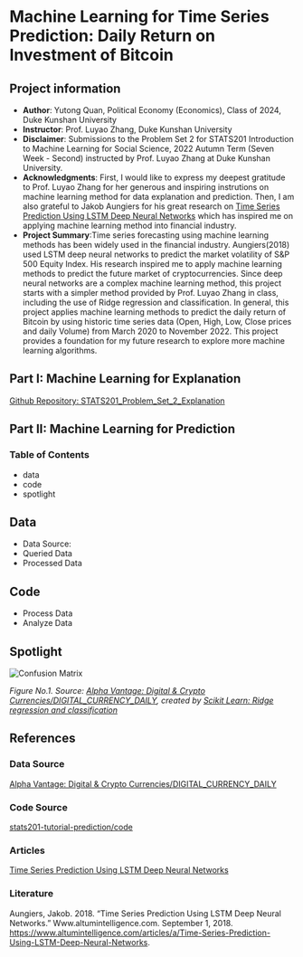 # Machine Learning for Time Series Prediction: Daily Return on Investment of Bitcoin
## Project information
- **Author**: Yutong Quan, Political Economy (Economics), Class of 2024, Duke Kunshan University
- **Instructor**: Prof. Luyao Zhang, Duke Kunshan University
- **Disclaimer**: Submissions to the Problem Set 2 for STATS201 Introduction to Machine Learning for Social Science, 2022 Autumn Term (Seven Week - Second) instructed by Prof. Luyao Zhang at Duke Kunshan University.
- **Acknowledgments**: First, I would like to express my deepest gratitude to Prof. Luyao Zhang for her generous and inspiring instrutions on machine learning method for data explanation and prediction. Then, I am also grateful to Jakob Aungiers for his great research on [Time Series Prediction Using LSTM Deep Neural Networks](https://www.altumintelligence.com/articles/a/Time-Series-Prediction-Using-LSTM-Deep-Neural-Networks) which has inspired me on applying machine learning method into financial industry.
- **Project Summary**:Time series forecasting using machine learning methods has been widely used in the financial industry. Aungiers(2018) used LSTM deep neural networks to predict the market volatility of S&P 500 Equity Index. His research inspired me to apply machine learning methods to predict the future market of cryptocurrencies. Since deep neural networks are a complex machine learning method, this project starts with a simpler method provided by Prof. Luyao Zhang in class, including the use of Ridge regression and classification. In general, this project applies machine learning methods to predict the daily return of Bitcoin by using historic time series data (Open, High, Low, Close prices and daily Volume) from March 2020 to November 2022. This project provides a foundation for my future research to explore more machine learning algorithms.

## Part I: Machine Learning for Explanation
[Github Repository: STATS201_Problem_Set_2_Explanation](https://github.com/yutongquan/STATS201_Problem_Set_2_Explanation)

## Part II: Machine Learning for Prediction
### Table of Contents
- data
- code
- spotlight

## Data
- Data Source:
- Queried Data
- Processed Data

## Code
- Process Data
- Analyze Data

## Spotlight
![Confusion Matrix](https://github.com/yutongquan/STATS201_Problem_Set_2/blob/main/Spotlight/Confusion%20Matrix_Ridge%20Classfier.png)

*Figure No.1. Source: [Alpha Vantage: Digital & Crypto Currencies/DIGITAL_CURRENCY_DAILY](https://www.alphavantage.co/documentation/#digital-currency), created by [Scikit Learn: Ridge regression and classification]([https://plotly.com/python/](https://scikit-learn.org/stable/modules/linear_model.html#ridge-regression-and-classification))*

## References

### Data Source
[Alpha Vantage: Digital & Crypto Currencies/DIGITAL_CURRENCY_DAILY](https://www.alphavantage.co/documentation/#digital-currency)
### Code Source
[stats201-tutorial-prediction/code](https://github.com/Rising-Stars-by-Sunshine/stats201-tutorial-prediction/tree/main/code)
### Articles
[Time Series Prediction Using LSTM Deep Neural Networks](https://www.altumintelligence.com/articles/a/Time-Series-Prediction-Using-LSTM-Deep-Neural-Networks)
### Literature
Aungiers, Jakob. 2018. “Time Series Prediction Using LSTM Deep Neural Networks.” Www.altumintelligence.com. September 1, 2018. https://www.altumintelligence.com/articles/a/Time-Series-Prediction-Using-LSTM-Deep-Neural-Networks.


